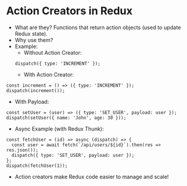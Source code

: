 # Action Creators in Redux

- What are they?
  Functions that return action objects (used to update Redux state).
- Why use them?
- Example:
  - Without Action Creator:
  ```
  dispatch({ type: 'INCREMENT' });
  ```
  - With Action Creator:

```
const increment = () => ({ type: 'INCREMENT' });
dispatch(increment());
```

  - With Payload:

```
const setUser = (user) => ({ type: 'SET_USER', payload: user });
dispatch(setUser({ name: 'John', age: 30 }));
```

 - Async Example (with Redux Thunk):

```
const fetchUser = (id) => async (dispatch) => {
  const user = await fetch(`/api/users/${id}`).then(res => res.json());
  dispatch({ type: 'SET_USER', payload: user });
};
dispatch(fetchUser(1));
```

- Action creators make Redux code easier to manage and scale!


